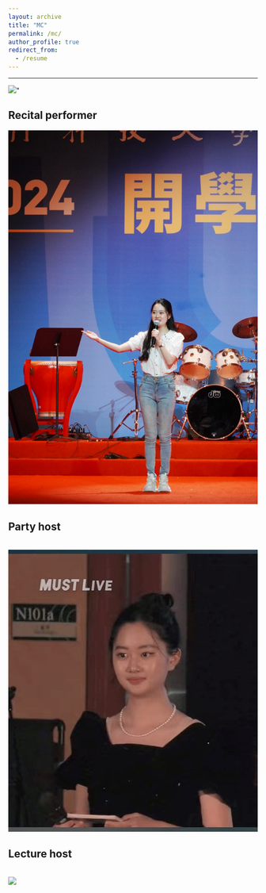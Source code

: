 ```yaml
---
layout: archive
title: "MC"
permalink: /mc/
author_profile: true
redirect_from:
  - /resume
---
```



---
<img src='/recital performer.png'>"

Recital performer
---
<img src='/images/recital performer.png'>

Party host
---
<br/><img src='/images/Party host.png'>

Lecture host
---
<br/><img src='/images/Lecture host.png'>

